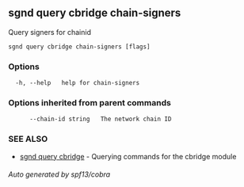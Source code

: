## sgnd query cbridge chain-signers

Query signers for chainid

```
sgnd query cbridge chain-signers [flags]
```

### Options

```
  -h, --help   help for chain-signers
```

### Options inherited from parent commands

```
      --chain-id string   The network chain ID
```

### SEE ALSO

* [sgnd query cbridge](sgnd_query_cbridge.md)	 - Querying commands for the cbridge module

###### Auto generated by spf13/cobra
